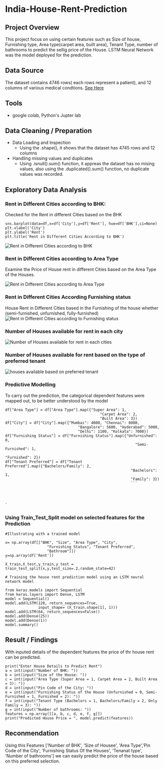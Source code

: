 # India-House-Rent-Prediction

## Project Overview
This project focus on using certain features such as Size of house, Furnishing type, Area type(carpet area, built area), Tenant Type, number of bathrooms to predict the sellig price of the House.
LSTM Neural Network was the model deployed for the prediction.

## Data Source
The dataset contains 4746 rows( each rows represent a patient), and 12 columns of various medical condtions. [See Here](https://github.com/KoreJosh/India-House-Rent-Prediction/files/14449360/House_Rent_Dataset.2.csv)

## Tools
- google colab, Python's Jupter lab

## Data Cleaning / Preparation

- Data Loading and Inspection
  - Using the .shape(), it shows that the dataset has 4745 rows and 12 columns
- Handling missing values and duplicates
  - Using .isnull().sum() function, it appreas the dataset has no mising values, also using the .duplicated().sum() function, no duplicate values was recorded.
    
## Exploratory Data Analysis


### Rent in Different Cities according to BHK:
Checked for the Rent in different Cities based on the BHK
  
   ```
sns.barplot(data=df,x=df['City'],y=df['Rent'], hue=df['BHK'],ci=None)
plt.xlabel('City')
plt.ylabel('Rent')
plt.title('Rent in Different Cities According to BHK')
```
![Rent in Different Cities according to BHK](https://github.com/KoreJosh/India-House-Rent-Prediction/assets/97749198/b601c8cb-6916-4c33-8490-e081760a66ea)

### Rent in Different Cities according to Area Type

Examine the Price of House rent in different Cities based on the Area Type of the Houses.

![Rent in Different Cities according to Area Type](https://github.com/KoreJosh/India-House-Rent-Prediction/assets/97749198/415761b7-a16f-4fe5-8b2c-020d038a2992)



### Rent in Different Cities According Furnishing status

House Rent in Different Cities based in the Furnishing of the house whether (semi-furnished, unfurnished, fully-furnished)
![Rent in Different Cities according to Furnishing status](https://github.com/KoreJosh/India-House-Rent-Prediction/assets/97749198/4ff4561c-99d0-4db6-b765-9c98a4c47d4d)


### Number of Houses available for rent in each city
![Number of Houses available for rent in each cities](https://github.com/KoreJosh/India-House-Rent-Prediction/assets/97749198/e4c3ffe1-4779-4cb2-9e00-c08ee8c44454)


### Number of Houses available for rent based on the type of preferred tenant

![houses available based on preferred tenant](https://github.com/KoreJosh/India-House-Rent-Prediction/assets/97749198/bcc80618-1c71-4ac1-90c4-24a63e61bb8d)





### Predictive Modelling
To carry out the prediction, the categorical dependent features were mapped out, to be better understood by the model

```
df["Area Type"] = df["Area Type"].map({"Super Area": 1,
                                           "Carpet Area": 2,
                                           "Built Area": 3})
df["City"] = df["City"].map({"Mumbai": 4000, "Chennai": 6000,
                                 "Bangalore": 5600, "Hyderabad": 5000,
                                 "Delhi": 1100, "Kolkata": 7000})
df["Furnishing Status"] = df["Furnishing Status"].map({"Unfurnished": 0,
                                                           "Semi-Furnished": 1,
                                                           "Furnished": 2})
df["Tenant Preferred"] = df["Tenant Preferred"].map({"Bachelors/Family": 2,
                                                         "Bachelors": 1,
                                                         "Family": 3}) 
                                                         ```




`
```



### Using Train_Test_Split model on selected features for the  Prediction

```
#Illustrating with a trained model

x= np.array(df[["BHK", "Size", "Area Type", "City",
                   "Furnishing Status", "Tenant Preferred",
                   "Bathroom"]])
y=np.array(df['Rent'])

X_train,X_test,y_train,y_test = train_test_split(x,y,test_size=.2,random_state=42)

# Training the house rent prediction model using an LSTM neural network model

from keras.models import Sequential
from keras.layers import Dense, LSTM
model = Sequential()
model.add(LSTM(128, return_sequences=True,
               input_shape= (X_train.shape[1], 1)))
model.add(LSTM(64, return_sequences=False))
model.add(Dense(25))
model.add(Dense(1))
model.summary()
```





## Result / Findings

With inputed details of the dependent features the price of thr house rent can be predicted.

```
print("Enter House Details to Predict Rent")
a = int(input("Number of BHK: "))
b = int(input("Size of the House: "))
c = int(input("Area Type (Super Area = 1, Carpet Area = 2, Built Area = 3): "))
d = int(input("Pin Code of the City: "))
e = int(input("Furnishing Status of the House (Unfurnished = 0, Semi-Furnished = 1, Furnished = 2): "))
f = int(input("Tenant Type (Bachelors = 1, Bachelors/Family = 2, Only Family = 3): "))
g = int(input("Number of bathrooms: "))
features = np.array([[a, b, c, d, e, f, g]])
print("Predicted House Price = ", model.predict(features))
```



## Reconmendation

Using this Features ['Number of BHK', 'Size of Housee', 'Area Type','Pin Code of the City', 'Furnishing Status Of the Houses', 'Tenanat type', 'Number of bathrooms'] we can easily predict the price of the house based on this preferred selection.
